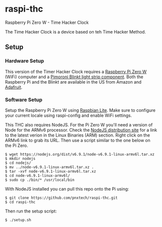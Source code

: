 # raspi-thc
Raspberry Pi Zero W - Time Hacker Clock

The Time Hacker Clock is a device based on teh Time Hacker Method.

## Setup

### Hardware Setup

This version of the Timer Hacker Clock requires a [Raspberry Pi Zero W](https://www.raspberrypi.org/products/raspberry-pi-zero-w/) (WiFi) computer and a [Pimoroni Blinkt light strip component](https://shop.pimoroni.com/products/blinkt). Both the Raspberry Pi and the Blinkt are available in the US from Amazon and [Adafruit](https://www.adafruit.com/product/3195).

### Software Setup

Setup the Raspberry Pi Zero W using [Raspbian Lite](https://www.raspberrypi.org/downloads/raspbian/).  Make sure to configure your current locale using raspi-config and enable WiFi settings.

This THC also requires NodeJS.  For the Pi Zero W you'll need a version of Node for the ARMv6 processor. Check the [NodeJS distribution site](https://nodejs.org/en/download/) for a link to the latest verion in the Linux Binaries (ARM) section. Right click on the ARMv6 link to grab its URL. Then use a script similar to the one below on the Pi Zero.

```shell
$ wget https://nodejs.org/dist/v6.9.1/node-v6.9.1-linux-armv6l.tar.xz
$ mkdir nodejs
$ cd nodejs/
$ mv ../node-v6.9.1-linux-armv6l.tar.xz .
$ tar -xvf node-v6.9.1-linux-armv6l.tar.xz
$ cd node-v6.9.1-linux-armv6l/
$ sudo cp ./bin/* /usr/local/bin
```

With NodeJS installed you can pull this repo onto the Pi using:

```shell
$ git clone https://github.com/pnxtech/raspi-thc.git
$ cd raspi-thc
```

Then run the setup script:

```shell
$ ./setup.sh
```


